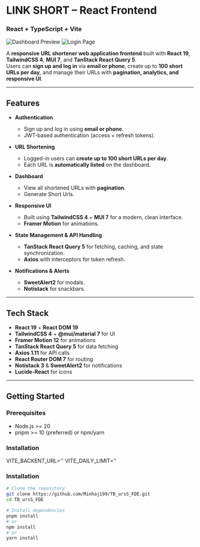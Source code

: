 

# LINK SHORT – React Frontend

### React + TypeScript + Vite
![Dashboard Preview](./public/screenshots/dashboard.jpg)
![Login Page](./public/screenshots/login.jpg)

A **responsive URL shortener web application frontend** built with **React 19**, **TailwindCSS 4**, **MUI 7**, and **TanStack React Query 5**.  
Users can **sign up and log in** via **email or phone**, create up to **100 short URLs per day**, and manage their URLs with **pagination, analytics, and responsive UI**.

---

## Features

- **Authentication**
  - Sign up and log in using **email or phone**.
  - JWT-based authentication (access + refresh tokens).

- **URL Shortening**
  - Logged-in users can **create up to 100 short URLs per day**.
  - Each URL is **automatically listed** on the dashboard.

- **Dashboard**
  - View all shortened URLs with **pagination**.
  - Generate Short Urls.

- **Responsive UI**
  - Built using **TailwindCSS 4** + **MUI 7** for a modern, clean interface.
  - **Framer Motion** for animations.

- **State Management & API Handling**
  - **TanStack React Query 5** for fetching, caching, and state synchronization.
  - **Axios** with interceptors for token refresh.

- **Notifications & Alerts**
  - **SweetAlert2** for modals.
  - **Notistack** for snackbars.

---

## Tech Stack

- **React 19** + **React DOM 19**
- **TailwindCSS 4** + **@mui/material 7** for UI
- **Framer Motion 12** for animations
- **TanStack React Query 5** for data fetching
- **Axios 1.11** for API calls
- **React Router DOM 7** for routing
- **Notistack 3** & **SweetAlert2** for notifications
- **Lucide-React** for icons

---

## Getting Started

### Prerequisites
- Node.js >= 20
- pnpm >= 10 (preferred) or npm/yarn
### Installation
VITE_BACKENT_URL=''
VITE_DAILY_LIMIT=''
### Installation
```bash
# Clone the repository
git clone https://github.com/Minhaj199/TB_ursS_FDE.git
cd TB_ursS_FDE

# Install dependencies
pnpm install
# or
npm install
# or
yarn install
